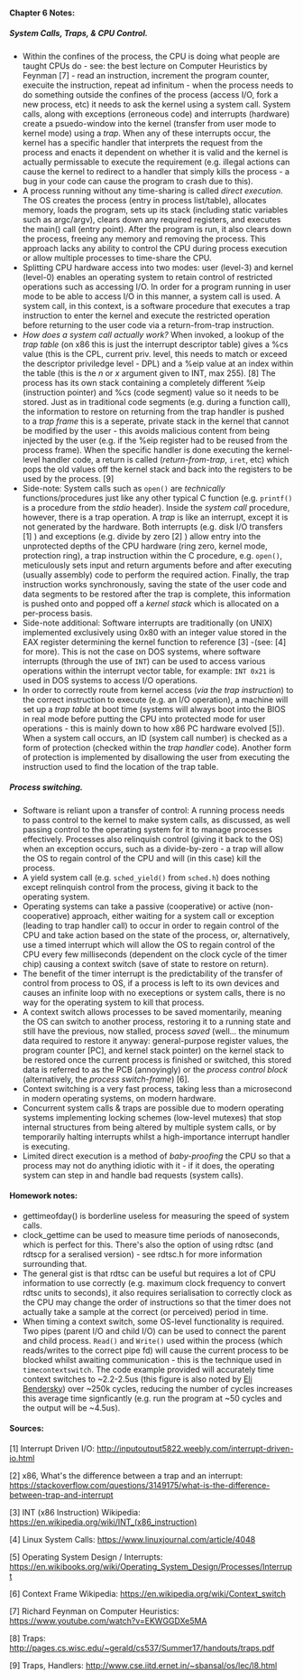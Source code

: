 #### Chapter 6 Notes:
##### System Calls, Traps, & CPU Control.

* Within the confines of the process, the CPU is doing what people are taught CPUs do - see: the best lecture on Computer Heuristics by Feynman [7] - read an instruction, increment the program counter, execuite the instruction, repeat ad infinitum - when the process needs to do something outside the confines of the process (access I/O, fork a new process, etc) it needs to ask the kernel using a system call. System calls, along with exceptions (erroneous code) and interrupts (hardware) create a psuedo-window into the kernel (transfer from user mode to kernel mode) using a _trap_. When any of these interrupts occur, the kernel has a specific handler that interprets the request from the process and enacts it dependent on whether it is valid and the kernel is actually permissable to execute the requirement (e.g. illegal actions can cause the kernel to redirect to a handler that simply kills the process - a bug in your code can cause the program to crash due to this).  
* A process running without any time-sharing is called _direct execution_. The OS creates the process (entry in process list/table), allocates memory, loads the program, sets up its stack (including static variables such as argc/argv), clears down any required registers, and executes the main() call (entry point). After the program is run, it also clears down the process, freeing any memory and removing the process. This approach lacks any ability to control the CPU during process execution or allow multiple processes to time-share the CPU. 
* Splitting CPU hardware access into two modes: user (level-3) and kernel (level-0) enables an operating system to retain control of restricted operations such as accessing I/O. In order for a program running in user mode to be able to access I/O in this manner, a system call is used. A system call, in this context, is a software procedure that executes a trap instruction to enter the kernel and execute the restricted operation before returning to the user code via a return-from-trap instruction. 
* _How does a system call actually work?_ When invoked, a lookup of the _trap table_ (on x86 this is just the interrupt descriptor table) gives a %cs value (this is the CPL, current priv. level, this needs to match or exceed the descriptor priviledge level - DPL) and a %eip value at an index within the table (this is the _n_ or _x_ argument given to INT, max 255). [8] The process has its own stack containing a completely different %eip (instruction pointer) and %cs (code segment) value so it needs to be stored. Just as in traditional code segments (e.g. during a function call), the information to restore on returning from the trap handler is pushed to a _trap frame_ this is a seperate, private stack in the kernel that cannot be modified by the user - this avoids malicious content from being injected by the user (e.g. if the %eip register had to be reused from the process frame). When the specific handler is done executing the kernel-level handler code, a return is called (_return-from-trap_, `iret`, etc) which pops the old values off the kernel stack and back into the registers to be used by the process. [9]
* Side-note: System calls such as `open()` are _technically_ functions/procedures just like any other typical C function (e.g. `printf()` is a procedure from the _stdio_ header). Inside the _system call_ procedure, however, there is a trap operation. A _trap_ is like an interrupt, except it is not generated by the hardware. Both interrupts (e.g. disk I/O transfers [1] ) and exceptions (e.g. divide by zero [2] ) allow entry into the unprotected depths of the CPU hardware (ring zero, kernel mode, protection ring), a trap instruction within the C procedure, e.g. `open()`, meticulously sets input and return arguments before and after executing (usually assembly) code to perform the required action. Finally, the trap instruction works synchronously, saving the state of the user code and data segments to be restored after the trap is complete, this information is pushed onto and popped off a _kernel stack_ which is allocated on a per-process basis.
* Side-note additional: Software interrupts are traditionally (on UNIX) implemented exclusively using 0x80 with an integer value stored in the EAX register determining the kernel function to reference [3] -(see: [4] for more). This is not the case on DOS systems, where software interrupts (through the use of `INT`) can be used to access various operations within the interrupt vector table, for example: `INT 0x21` is used in DOS systems to access I/O operations.
* In order to correctly route from kernel access (_via the trap instruction_) to the correct instruction to execute (e.g. an I/O operation), a machine will set up a _trap table_ at boot time (systems will always boot into the BIOS in real mode before putting the CPU into protected mode for user operations - this is mainly down to how x86 PC hardware evolved [5]). When a system call occurs, an ID (system call number) is checked as a form of protection (checked within the _trap handler_ code). Another form of protection is implemented by disallowing the user from executing the instruction used to find the location of the trap table.

##### Process switching.

* Software is reliant upon a transfer of control: A running process needs to pass control to the kernel to make system calls, as discussed, as well passing control to the operating system for it to manage processes effectively. Processes also relinquish control (giving it back to the OS) when an exception occurs, such as a divide-by-zero - a trap will allow the OS to regain control of the CPU and will (in this case) kill the process. 
* A yield system call (e.g. `sched_yield()` from `sched.h`) does nothing except relinquish control from the process, giving it back to the operating system.
* Operating systems can take a passive (cooperative) or active (non-cooperative) approach, either waiting for a system call or exception (leading to trap handler call) to occur in order to regain control of the CPU and take action based on the state of the process, or, alternatively, use a timed interrupt which will allow the OS to regain control of the CPU every few milliseconds (dependent on the clock cycle of the timer chip) causing a context switch (save of state to restore on return).
* The benefit of the timer interrupt is the predictability of the transfer of control from process to OS, if a process is left to its own devices and causes an infinite loop with no execeptions or system calls, there is no way for the operating system to kill that process.
* A context switch allows processes to be saved momentarily, meaning the OS can switch to another process, restoring it to a running state and still have the previous, now stalled, process _saved_ (well... the minumum data required to restore it anyway: general-purpose register values, the program counter [PC], and kernel stack pointer) on the kernel stack to be restored once the current process is finished or switched, this stored data is referred to as the PCB (annoyingly) or the _process control block_ (alternatively, the _process switch-frame_) [6]. 
* Context switching is a very fast process, taking less than a microsecond in modern operating systems, on modern hardware. 
* Concurrent system calls & traps are possible due to modern operating systems implementing locking schemes (low-level mutexes) that stop internal structures from being altered by multiple system calls, or by temporarily halting interrupts whilst a high-importance interrupt handler is executing.
* Limited direct execution is a method of _baby-proofing_ the CPU so that a process may not do anything idiotic with it - if it does, the operating system can step in and handle bad requests (system calls).  
#### Homework notes:
* gettimeofday() is borderline useless for measuring the speed of system calls.
* clock_gettime can be used to measure time periods of nanoseconds, which is perfect for this. There's also the option of using rdtsc (and rdtscp for a seralised version) - see rdtsc.h for more information surrounding that.
* The general gist is that rdtsc can be useful but requires a lot of CPU information to use correctly (e.g. maximum clock frequency to convert rdtsc units to seconds), it also requires serialisation to correctly clock as the CPU may change the order of instructions so that the timer does not actually take a sample at the correct (or perceived) period in time.
* When timing a context switch, some OS-level functionality is required. Two pipes (parent I/O and child I/O) can be used to connect the parent and child process. `Read()` and `Write()` used within the process (which reads/writes to the correct pipe fd) will cause the current process to be blocked whilst awaiting communication - this is the technique used in `timecontextswitch`. The code example provided will accurately time context switches to ~2.2-2.5us (this figure is also noted by [Eli Bendersky](https://eli.thegreenplace.net/2018/measuring-context-switching-and-memory-overheads-for-linux-threads/)) over ~250k cycles, reducing the number of cycles increases this average time signficantly (e.g. run the program at ~50 cycles and the output will be ~4.5us).

#### Sources:

[1] Interrupt Driven I/O: http://inputoutput5822.weebly.com/interrupt-driven-io.html

[2] x86, What's the difference between a trap and an interrupt: https://stackoverflow.com/questions/3149175/what-is-the-difference-between-trap-and-interrupt

[3] INT (x86 Instruction) Wikipedia: https://en.wikipedia.org/wiki/INT_(x86_instruction)

[4] Linux System Calls: https://www.linuxjournal.com/article/4048

[5] Operating System Design / Interrupts: https://en.wikibooks.org/wiki/Operating_System_Design/Processes/Interrupt

[6] Context Frame Wikipedia: https://en.wikipedia.org/wiki/Context_switch

[7] Richard Feynman on Computer Heuristics: https://www.youtube.com/watch?v=EKWGGDXe5MA

[8] Traps: http://pages.cs.wisc.edu/~gerald/cs537/Summer17/handouts/traps.pdf

[9] Traps, Handlers: http://www.cse.iitd.ernet.in/~sbansal/os/lec/l8.html
